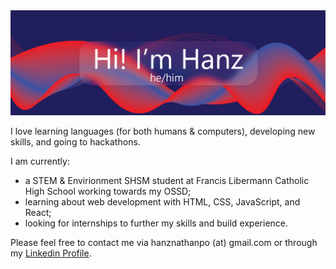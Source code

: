 <img src="images/1x/V2.png"/>

I love learning languages (for both humans & computers), developing new skills, and going to hackathons.

I am currently:
- a STEM & Envirionment SHSM student at Francis Libermann Catholic High School working towards my OSSD;
- learning about web development with HTML, CSS, JavaScript, and React;
- looking for internships to further my skills and build experience.

Please feel free to contact me via hanznathanpo (at) gmail.com or through my [Linkedin Profile](https://www.linkedin.com/in/hanznathanpo/).
